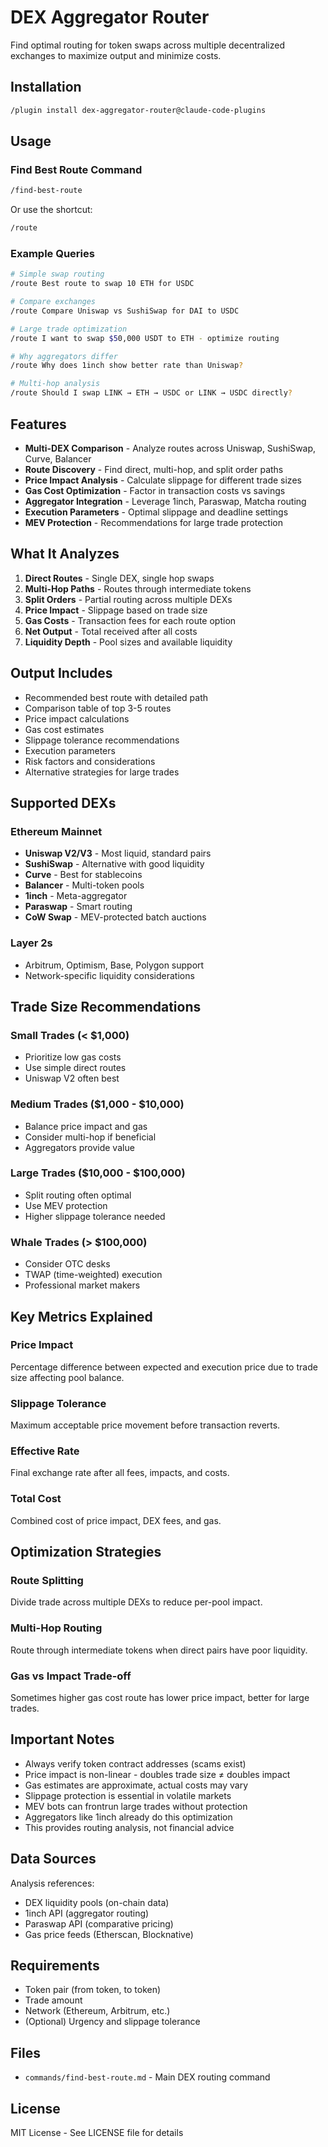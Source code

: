 # DEX Aggregator Router

Find optimal routing for token swaps across multiple decentralized exchanges to maximize output and minimize costs.

## Installation

```bash
/plugin install dex-aggregator-router@claude-code-plugins
```

## Usage

### Find Best Route Command

```bash
/find-best-route
```

Or use the shortcut:
```bash
/route
```

### Example Queries

```bash
# Simple swap routing
/route Best route to swap 10 ETH for USDC

# Compare exchanges
/route Compare Uniswap vs SushiSwap for DAI to USDC

# Large trade optimization
/route I want to swap $50,000 USDT to ETH - optimize routing

# Why aggregators differ
/route Why does 1inch show better rate than Uniswap?

# Multi-hop analysis
/route Should I swap LINK → ETH → USDC or LINK → USDC directly?
```

## Features

- **Multi-DEX Comparison** - Analyze routes across Uniswap, SushiSwap, Curve, Balancer
- **Route Discovery** - Find direct, multi-hop, and split order paths
- **Price Impact Analysis** - Calculate slippage for different trade sizes
- **Gas Cost Optimization** - Factor in transaction costs vs savings
- **Aggregator Integration** - Leverage 1inch, Paraswap, Matcha routing
- **Execution Parameters** - Optimal slippage and deadline settings
- **MEV Protection** - Recommendations for large trade protection

## What It Analyzes

1. **Direct Routes** - Single DEX, single hop swaps
2. **Multi-Hop Paths** - Routes through intermediate tokens
3. **Split Orders** - Partial routing across multiple DEXs
4. **Price Impact** - Slippage based on trade size
5. **Gas Costs** - Transaction fees for each route option
6. **Net Output** - Total received after all costs
7. **Liquidity Depth** - Pool sizes and available liquidity

## Output Includes

- Recommended best route with detailed path
- Comparison table of top 3-5 routes
- Price impact calculations
- Gas cost estimates
- Slippage tolerance recommendations
- Execution parameters
- Risk factors and considerations
- Alternative strategies for large trades

## Supported DEXs

### Ethereum Mainnet
- **Uniswap V2/V3** - Most liquid, standard pairs
- **SushiSwap** - Alternative with good liquidity
- **Curve** - Best for stablecoins
- **Balancer** - Multi-token pools
- **1inch** - Meta-aggregator
- **Paraswap** - Smart routing
- **CoW Swap** - MEV-protected batch auctions

### Layer 2s
- Arbitrum, Optimism, Base, Polygon support
- Network-specific liquidity considerations

## Trade Size Recommendations

### Small Trades (< $1,000)
- Prioritize low gas costs
- Use simple direct routes
- Uniswap V2 often best

### Medium Trades ($1,000 - $10,000)
- Balance price impact and gas
- Consider multi-hop if beneficial
- Aggregators provide value

### Large Trades ($10,000 - $100,000)
- Split routing often optimal
- Use MEV protection
- Higher slippage tolerance needed

### Whale Trades (> $100,000)
- Consider OTC desks
- TWAP (time-weighted) execution
- Professional market makers

## Key Metrics Explained

### Price Impact
Percentage difference between expected and execution price due to trade size affecting pool balance.

### Slippage Tolerance
Maximum acceptable price movement before transaction reverts.

### Effective Rate
Final exchange rate after all fees, impacts, and costs.

### Total Cost
Combined cost of price impact, DEX fees, and gas.

## Optimization Strategies

### Route Splitting
Divide trade across multiple DEXs to reduce per-pool impact.

### Multi-Hop Routing
Route through intermediate tokens when direct pairs have poor liquidity.

### Gas vs Impact Trade-off
Sometimes higher gas cost route has lower price impact, better for large trades.

## Important Notes

- Always verify token contract addresses (scams exist)
- Price impact is non-linear - doubles trade size ≠ doubles impact
- Gas estimates are approximate, actual costs may vary
- Slippage protection is essential in volatile markets
- MEV bots can frontrun large trades without protection
- Aggregators like 1inch already do this optimization
- This provides routing analysis, not financial advice

## Data Sources

Analysis references:
- DEX liquidity pools (on-chain data)
- 1inch API (aggregator routing)
- Paraswap API (comparative pricing)
- Gas price feeds (Etherscan, Blocknative)

## Requirements

- Token pair (from token, to token)
- Trade amount
- Network (Ethereum, Arbitrum, etc.)
- (Optional) Urgency and slippage tolerance

## Files

- `commands/find-best-route.md` - Main DEX routing command

## License

MIT License - See LICENSE file for details
